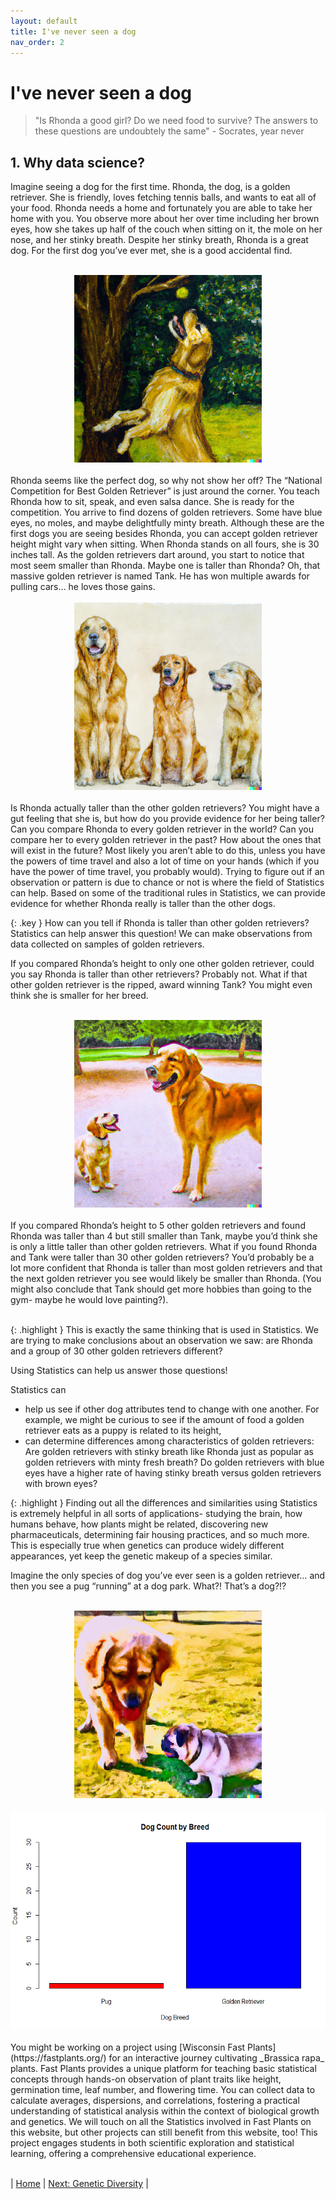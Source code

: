 ```yaml
---
layout: default
title: I've never seen a dog
nav_order: 2
---
```


# I've never seen a dog

> "Is Rhonda a good girl? Do we need food to survive? The answers to these questions are undoubtely the same" - Socrates, year never

## 1. Why data science?

Imagine seeing a dog for the first time. Rhonda, the dog, is a golden retriever. She is friendly, loves fetching tennis balls, and wants to eat all of your food. Rhonda needs a home and fortunately you are able to take her home with you. You observe more about her over time including her brown eyes, how she takes up half of the couch when sitting on it, the mole on her nose, and her stinky breath. Despite her stinky breath, Rhonda is a great dog. For the first dog you’ve ever met, she is a good accidental find. <br>
<br>

<div style="text-align:center"><img src="../images/introduction_rhonda.png" height="300" width="300"/></div>

<br>
Rhonda seems like the perfect dog, so why not show her off? The “National Competition for Best Golden Retriever” is just around the corner. You teach Rhonda how to sit, speak, and even salsa dance. She is ready for the competition. You arrive to find dozens of golden retrievers. Some have blue eyes, no moles, and maybe delightfully minty breath.  Although these are the first dogs you are seeing besides Rhonda, you can accept golden retriever height might vary when sitting. When Rhonda stands on all fours, she is 30 inches tall. As the golden retrievers dart around, you start to notice that most seem smaller than Rhonda. Maybe one is taller than Rhonda? Oh, that massive golden retriever is named Tank. He has won multiple awards for pulling cars… he loves those gains. <br>
<br>
<div style="text-align:center"><img src="../images/introduction_goldenretriever_line.png" height="300" width="300"/></div>
<br>
Is Rhonda actually taller than the other golden retrievers? You might have a gut feeling that she is, but how do you provide evidence for her being taller? Can you compare Rhonda to every golden retriever in the world? Can you compare her to every golden retriever in the past? How about the ones that will exist in the future? Most likely you aren’t able to do this, unless you have the powers of time travel and also a lot of time on your hands (which if you have the power of time travel, you probably would). Trying to figure out if an observation or pattern is due to chance or not is where the field of Statistics can help. Based on some of the traditional rules in Statistics, we can provide evidence for whether Rhonda really is taller than the other dogs. <br>

{: .key }
How can you tell if Rhonda is taller than other golden retrievers? Statistics can help answer this question! We can make observations from data collected on samples of golden retrievers.

If you compared Rhonda’s height to only one other golden retriever, could you say Rhonda is taller than other retrievers? Probably not. What if that other golden retriever is the ripped, award winning Tank? You might even think she is smaller for her breed. <br>
<br>
<div style="text-align:center"><img src="../images/golden_height_differences.png" height="300" width="300"/></div>
<br>
If you compared  Rhonda’s height to 5 other golden retrievers and found Rhonda was taller than 4 but still smaller than Tank, maybe you’d think she is only a little taller than other golden retrievers. What if you found Rhonda and Tank were taller than 30 other golden retrievers? You’d probably be a lot more confident that Rhonda is taller than most golden retrievers and that the next golden retriever you see would likely be smaller than Rhonda. (You might also conclude that Tank should get more hobbies than going to the gym- maybe he would love painting?). <br>
<br>

{: .highlight }
This is exactly the same thinking that is used in Statistics. We are trying to make conclusions about an observation we saw: are Rhonda and a group of 30 other golden retrievers different? 


Using Statistics can help us answer those questions! 

Statistics can
- help us see if other dog attributes tend to change with one another. For example, we might be curious to see if the amount of food a golden retriever eats as a puppy is related to its height,
- can determine differences among characteristics of golden retrievers: Are golden retrievers with stinky breath like Rhonda just as popular as golden retrievers with minty fresh breath? Do golden retrievers with blue eyes have a higher rate of having stinky breath versus golden retrievers with brown eyes?


{: .highlight }
Finding out all the differences and similarities using Statistics is extremely helpful in all sorts of applications- studying the brain, how humans behave, how plants might be related, discovering new pharmaceuticals, determining fair housing practices, and so much more. This is especially true when genetics can produce widely different appearances, yet keep the genetic makeup of a species similar. 


Imagine the only species of dog you’ve ever seen is a golden retriever… and then you see a pug “running” at a dog park. What?! That’s a dog?!? <br>
<br>
<div style="text-align:center"><img src="../images/pug_and_golden.png" height="300" width="300"/></div>
<br>
<div style="text-align:center"><img src="../images/first_pug_vbarchart.png" height="350" width="525"/></div>
<br>
You might be working on a project using [Wisconsin Fast Plants](https://fastplants.org/) for an interactive journey cultivating _Brassica rapa_ plants. Fast Plants provides a unique platform for teaching basic statistical concepts through hands-on observation of plant traits like height, germination time, leaf number, and flowering time. You can collect data to calculate averages, dispersions, and correlations, fostering a practical understanding of statistical analysis within the context of biological growth and genetics. We will touch on all the Statistics involved in Fast Plants on this website, but other projects can still benefit from this website, too! This project engages students in both scientific exploration and statistical learning, offering a comprehensive educational experience.
<br>
<br>

| [Home](https://benrushscience.github.io/learning-data-science/) | [Next: Genetic Diversity](https://benrushscience.github.io/learning-data-science//lecture-notes/2-genetic-diversity.html) |
